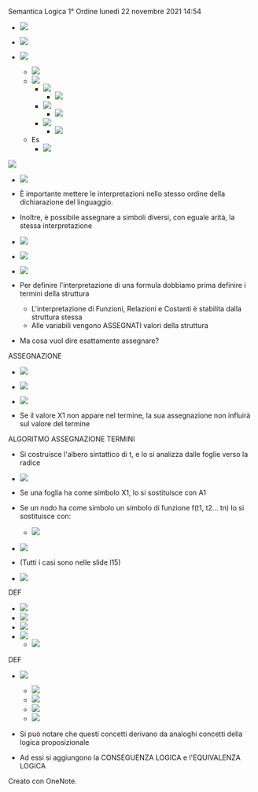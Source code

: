 Semantica Logica 1° Ordine
lunedì 22 novembre 2021
14:54

- ![](05db990192e342d19c71daa84d4ba419.png)
- ![](eb3abc0278a149b69cf02328ceccc06f.png)

- ![](22b491d5eb0142cea5a8548630d1361c.png)
    - ![](a3adc8bd0f694dd4ad3a5c90bcb7b202.png)
    - ![](e1b2639e155f4f5f9eafe781821ec878.png)
        - ![](83aea39850394664ad043dba40381a06.png)
            - ![](b0a8d613b7a145a4880c63f3dba9e6d6.png)
        - ![](8847668fa83c46d6981c72841c23455c.png)
            - ![](a6931a3ac1874f138292593009498518.png)
        - ![](9d4d380ec0e14f52bb86c06e8d73ab9f.png)
            - ![](6d66a77381e74669b2a55b0f9c72d5a1.png)
    - Es
        - ![](862d0fa8594b44999dc9130484c9b312.png)

![](89a558373a654c71893eb5a4ab7a065a.png)

- ![](d2e9a1e8c10147688767eb000d8314a5.png)
- È importante mettere le interpretazioni nello stesso ordine della dichiarazione del linguaggio.
- Inoltre, è possibile assegnare a simboli diversi, con eguale arità, la stessa interpretazione

- ![](339c773f91284280ae7028e49f6313f2.png)
- ![](7730ad76f59349c6a803b7ebc09d64b5.png)
- ![](db9cc48f9d0c41a695fdaf7b3689f23c.png)

- Per definire l'interpretazione di una formula dobbiamo prima definire i termini della struttura
    - L'interpretazione di Funzioni, Relazioni e Costanti è stabilita dalla struttura stessa
    - Alle variabili vengono ASSEGNATI valori della struttura
- Ma cosa vuol dire esattamente assegnare?

ASSEGNAZIONE

- ![](f11b6a48f9234c9a82453f98dd685e4b.png)
- ![](ac2571f1b1c3464685db4335bc6b6d76.png)

- ![](ee7559e1bb1b4547977dd1e45a42fa82.png)
- Se il valore X1 non appare nel termine, la sua assegnazione non influirà sul valore del termine

ALGORITMO ASSEGNAZIONE TERMINI

- Si costruisce l'albero sintattico di t, e lo si analizza dalle foglie verso la radice
- ![](994f847d71794ab59ec9ce4f878b66b4.png)
- Se una foglia ha come simbolo X1, lo si sostituisce con A1
- Se un nodo ha come simbolo un simbolo di funzione f(t1, t2… tn) lo si sostituisce con:
    - ![](554238a1aa1b497fa69f114ce5212a3f.png)

- ![](345f63de4bb74086b04aeb062bfcf3f7.png)
- (Tutti i casi sono nelle slide l15)

- ![](01e2569f0f8549f7b2401a1998aa7df8.png)

DEF

- ![](3f37198dfa1b4cadbba19fe329769939.png)
- ![](03ce84bd4c314e71b04f917bc0d55111.png)
- ![](dde7519639f94f0a90262b87810fad59.png)
- ![](996893bfc8624127a2849e1e712f1e45.png)
    - ![](024d7974fdf14106a5318f5d965a0308.png)

DEF

- ![](595fc3ef0e6a441eb5f0e3c1d29883a3.png)
    - ![](3ba0e03b42ab4933a795adc6e75b4fdd.png)
    - ![](b2becc53140741d4a79cc4ad68c3047e.png)
    - ![](892d2e4b764c4870b16289d96176541d.png)
    - ![](8b188749342f4427a7983796e8710d42.png)

- Si può notare che questi concetti derivano da analoghi concetti della logica proposizionale
- Ad essi si aggiungono la CONSEGUENZA LOGICA e l'EQUIVALENZA LOGICA

Creato con OneNote.
